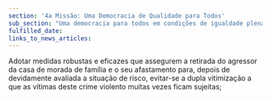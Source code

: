 ```yaml
---
section: '4a Missão: Uma Democracia de Qualidade para Todos'
sub_section: "Uma democracia para todos em condições de igualdade plena"
fulfilled_date:
links_to_news_articles:
---
```


Adotar medidas robustas e eficazes que assegurem a retirada do agressor da casa de morada de família e o seu afastamento para, depois de devidamente avaliada a situação de risco, evitar-se a dupla vitimização a que as vítimas deste crime violento muitas vezes ficam sujeitas;